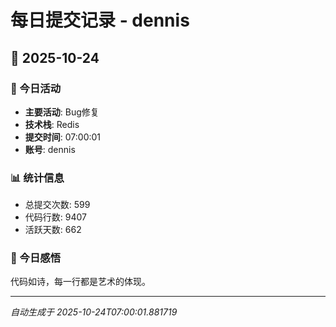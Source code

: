 # 每日提交记录 - dennis

## 📅 2025-10-24

### 🎯 今日活动
- **主要活动**: Bug修复
- **技术栈**: Redis
- **提交时间**: 07:00:01
- **账号**: dennis

### 📊 统计信息
- 总提交次数: 599
- 代码行数: 9407
- 活跃天数: 662

### 💭 今日感悟
代码如诗，每一行都是艺术的体现。

---
*自动生成于 2025-10-24T07:00:01.881719*

